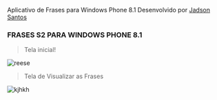 Aplicativo de Frases para Windows Phone 8.1
Desenvolvido por [Jadson Santos](https://www.instagram.com/jadsonxsantos)

### FRASES S2 PARA WINDOWS PHONE 8.1

> Tela inicial!

![reese](https://user-images.githubusercontent.com/8717455/50785529-177e6880-1298-11e9-9643-90da67754763.png)

> Tela de  Visualizar as Frases

![kjhkh](https://user-images.githubusercontent.com/8717455/50785528-16e5d200-1298-11e9-8ac1-862e992ba66f.png)

